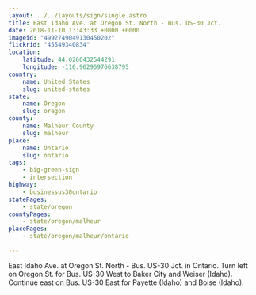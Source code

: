 ```yaml
---
layout: ../../layouts/sign/single.astro
title: East Idaho Ave. at Oregon St. North - Bus. US-30 Jct.
date: 2018-11-10 13:43:33 +0000 +0000
imageid: "4992749049130450202"
flickrid: "45549340834"
location:
    latitude: 44.0266432544291
    longitude: -116.96295976638795
country:
    name: United States
    slug: united-states
state:
    name: Oregon
    slug: oregon
county:
    name: Malheur County
    slug: malheur
place:
    name: Ontario
    slug: ontario
tags:
    - big-green-sign
    - intersection
highway:
    - businessus30ontario
statePages:
    - state/oregon
countyPages:
    - state/oregon/malheur
placePages:
    - state/oregon/malheur/ontario

---
```

East Idaho Ave. at Oregon St. North - Bus. US-30 Jct. in Ontario.  Turn left on Oregon St. for Bus. US-30 West to Baker City and Weiser (Idaho).  Continue east on Bus. US-30 East for Payette (Idaho) and Boise (Idaho).